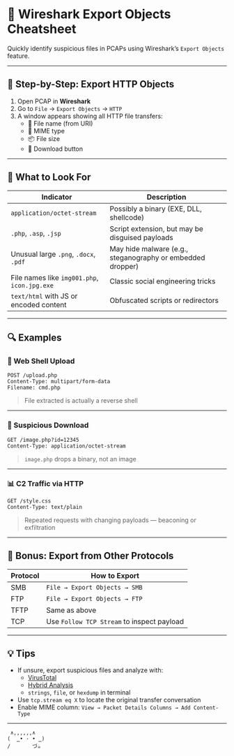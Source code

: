 # 🧪 Wireshark Export Objects Cheatsheet

Quickly identify suspicious files in PCAPs using Wireshark’s `Export Objects` feature.

---

## 📁 Step-by-Step: Export HTTP Objects

1. Open PCAP in **Wireshark**
2. Go to `File` → `Export Objects` → `HTTP`
3. A window appears showing all HTTP file transfers:
   - 🧾 File name (from URI)
   - 📄 MIME type
   - 📦 File size
   - 💾 Download button

---

## 🎯 What to Look For

| Indicator | Description |
|----------|-------------|
| `application/octet-stream` | Possibly a binary (EXE, DLL, shellcode) |
| `.php`, `.asp`, `.jsp` | Script extension, but may be disguised payloads |
| Unusual large `.png`, `.docx`, `.pdf` | May hide malware (e.g., steganography or embedded dropper) |
| File names like `img001.php`, `icon.jpg.exe` | Classic social engineering tricks |
| `text/html` with JS or encoded content | Obfuscated scripts or redirectors |

---

## 🔍 Examples

### 🐚 Web Shell Upload

```
POST /upload.php
Content-Type: multipart/form-data
Filename: cmd.php
```

> File extracted is actually a reverse shell

---

### 🦠 Suspicious Download

```
GET /image.php?id=12345
Content-Type: application/octet-stream
```

> `image.php` drops a binary, not an image

---

### 📊 C2 Traffic via HTTP

```
GET /style.css
Content-Type: text/plain
```

> Repeated requests with changing payloads — beaconing or exfiltration

---

## 🧠 Bonus: Export from Other Protocols

| Protocol | How to Export |
|---------|----------------|
| SMB     | `File → Export Objects → SMB` |
| FTP     | `File → Export Objects → FTP` |
| TFTP    | Same as above |
| TCP     | Use `Follow TCP Stream` to inspect payload |

---

## 💡 Tips

- If unsure, export suspicious files and analyze with:
  - [VirusTotal](https://www.virustotal.com/)
  - [Hybrid Analysis](https://www.hybrid-analysis.com/)
  - `strings`, `file`, or `hexdump` in terminal
- Use `tcp.stream eq X` to locate the original transfer conversation
- Enable MIME column: `View → Packet Details Columns → Add Content-Type`

---
```
 ∧,,,,,,∧
(  ̳• · • ̳)
/       づ☕︎
```